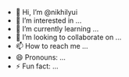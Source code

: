 - 👋 Hi, I’m @nikhilyui
- 👀 I’m interested in ...
- 🌱 I’m currently learning ...
- 💞️ I’m looking to collaborate on ...
- 📫 How to reach me ...
- 😄 Pronouns: ...
- ⚡ Fun fact: ...

<!---
nikhilyui/nikhilyui is a ✨ special ✨ repository because its `README.md` (this file) appears on your GitHub profile.
You can click the Preview link to take a look at your changes.
--->
